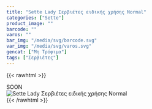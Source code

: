 ```yaml
---
title: "Sette Lady Σερβιέτες ειδικής χρήσης Normal"
categories: ["Sette"]
product_image: ""
barcode: ""
varos: ""
bar_img: "/media/svg/barcode.svg"
var_img: "/media/svg/varos.svg"
gencat: ["Μη Τρόφιμα"]
tags: ["Σερβιέτες"]
---
```

{{< rawhtml >}}

<div class="sload424"><div class="product">SOON<br><div class="pimg"><img alt="Sette Lady Σερβιέτες ειδικής χρήσης Normal" title="Sette Lady Σερβιέτες ειδικής χρήσης Normal" src="/media/images/sette-lady-serbietes-eidikhs-xrhshs-normal.jpg"></div></div></div>
{{< /rawhtml >}}


